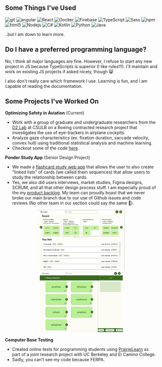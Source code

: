 ## Some Things I've Used
<p>
  <img alt="git" src="https://img.shields.io/badge/-Git-F05032?style=flat-square&logo=git&logoColor=white" />
  <img alt="angular" src="https://img.shields.io/badge/-Angular-DD0031?style=flat-square&logo=angular&logoColor=white" />
  <img alt="React" src="https://img.shields.io/badge/-React-45b8d8?style=flat-square&logo=react&logoColor=white" />
  <img alt="Docker" src="https://img.shields.io/badge/-Docker-46a2f1?style=flat-square&logo=docker&logoColor=white" />
  <img alt="Firebase" src="https://img.shields.io/badge/firebase-ffca28?style=flat-square&logo=firebase&logoColor=black" />
  <img alt="TypeScript" src="https://img.shields.io/badge/-TypeScript-007ACC?style=flat-square&logo=typescript&logoColor=white" />
  <img alt="Sass" src="https://img.shields.io/badge/-Sass-CC6699?style=flat-square&logo=sass&logoColor=white" />
  <img alt="npm" src="https://img.shields.io/badge/-NPM-CB3837?style=flat-square&logo=npm&logoColor=white" />
  <img alt="html5" src="https://img.shields.io/badge/-HTML5-E34F26?style=flat-square&logo=html5&logoColor=white" />
  <img alt="Nodejs" src="https://img.shields.io/badge/-Nodejs-43853d?style=flat-square&logo=Node.js&logoColor=white" />
  <img alt="C#" src="https://img.shields.io/badge/C%23-239120?style=flat-square&logo=csharp&logoColor=white" />
  <img alt="Kotlin" src="https://img.shields.io/badge/Kotlin-B125EA?style=flat-square&logo=kotlin&logoColor=white" />
  <img alt="Python" src="https://img.shields.io/badge/Python-FFD43B?style=flat-square&logo=python&logoColor=blue" />
  <img alt="Java" src="https://img.shields.io/badge/Java-%23ED8B00.svg?style=flat-square&logo=openjdk&logoColor=white" />
</p>

..but I am down to learn more. 

## Do I have a preferred programming language?
No, I think all major languages are fine. However, I refuse to start any new project in JS because TypeScripts is superior (I like rules!!!). I'll maintain and work on existing JS projects if asked nicely, though 😸

I also don't really care which framework I use. Learning is fun, and I am capable of reading the documentation.

## Some Projects I've Worked On
**Optimizing Safety in Aviation** (Current)
- Work with a group of graduate and undergraduate researchers from the [D2 Lab](https://home.csulb.edu/~bfu/lab.html) at CSULB on a Boeing contracted research project that investigates the use of eye-trackers in airplane cockpits.
- Analyze gaze characteristics (ex. fixation duration, saccade velocity, convex hull) using traditional statistical analysis and machine learning.
- Checkout some of the code [here](https://github.com/TheD2Lab).

**Ponder Study App** (Senior Design Project)
- We made a [flashcard study web app](https://github.com/PonderTeam/ponder-app) that allows the user to also create "linked lists" of cards (we called them sequences) that allow users to study the relationship between cards.
- Yes, we also did users interviews, market studies, Figma designs, SCRUM, and all that other design process stuff. I am especially proud of the my [product backlog](https://github.com/orgs/PonderTeam/projects/1/views/1). My team can proudly boast that we never broke our main branch due to our use of Github issues and code reviews (No other team in our section could say the same 🤣). 
<p align="center">
<img src="PonderHome.png" height="200">
<img src="PonderPreview.gif" height="200">
</p>

**Computer Base Testing**
- Created online tests for programming students using [PrairieLearn](https://www.prairielearn.com/) as part of a joint research project with UC Berkeley and El Camino College.
- Sadly, you can't see my code because FERPA.

<!--
**ashkjones/ashkjones** is a ✨ _special_ ✨ repository because its `README.md` (this file) appears on your GitHub profile.

Here are some ideas to get you started:

- 🔭 I’m currently working on ...
- 🌱 I’m currently learning ...
- 👯 I’m looking to collaborate on ...
- 🤔 I’m looking for help with ...
- 💬 Ask me about ...
- 📫 How to reach me: ...
- 😄 Pronouns: ...
- ⚡ Fun fact: ...
-->
